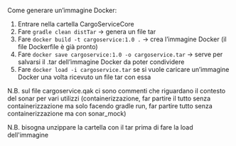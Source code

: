 Come generare un’immagine Docker:

1.	Entrare nella cartella CargoServiceCore
2.	Fare ```gradle clean distTar``` → genera un file tar
3.	Fare ```docker build -t cargoservice:1.0 .``` → crea l’immagine Docker (il file Dockerfile è già pronto)
4.	Fare ```docker save cargoservice:1.0 -o cargoservice.tar``` -> serve per salvarsi il .tar dell’immagine Docker da poter condividere
5.	Fare ```docker load -i cargoservice.tar``` se si vuole caricare un’immagine Docker una volta ricevuto un file tar con essa

N.B. sul file cargoservice.qak ci sono commenti che riguardano il contesto del sonar per vari utilizzi (containerizzazione, far partire il tutto senza containerizzazione ma solo facendo gradle run, far partire tutto senza containerizzazione ma con sonar_mock)

N.B. bisogna unzippare la cartella con il tar prima di fare la load dell'immagine
